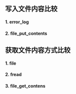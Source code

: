 写入文件内容比较
---

#### 1. error_log
#### 2. file_put_contents

获取文件内容方式比较
---

#### 1. file
#### 2. fread
#### 3. file_get_contens